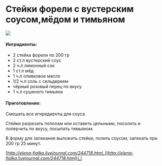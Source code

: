 # Стейки форели с вустерским соусом,мёдом и тимьяном

![](https://s-media-cache-ak0.pinimg.com/564x/5c/dd/9a/5cdd9a63a6e3be246c2e8f5505faad6d.jpg)

#### Ингридиенты:

* 2 стейка форели по 200 гр
* 2 ст.л вустерский соус
* 2 ч.л лимонный сок
* 1 ст.л мёд
* 1 ч.л оливковое масло
* 1/2 ч.л соль с сельдереем
* чёрный розовый перец по вкусу
* 1 ч.л сушеного тимьяна

#### Приготовление:

Смешать все игнредиенты для соуса.

Стейки разрезать пополам или оставить цельными, посолить и поперчить по вкусу, посыпать тимьяном.

В форму для запекания выложить стейки, полить соусом, запекать при 200 гр 25 минут.

[_http://elena-fialka.livejournal.com/244718.html_](http://elena-fialka.livejournal.com/244718.html)\_\_

